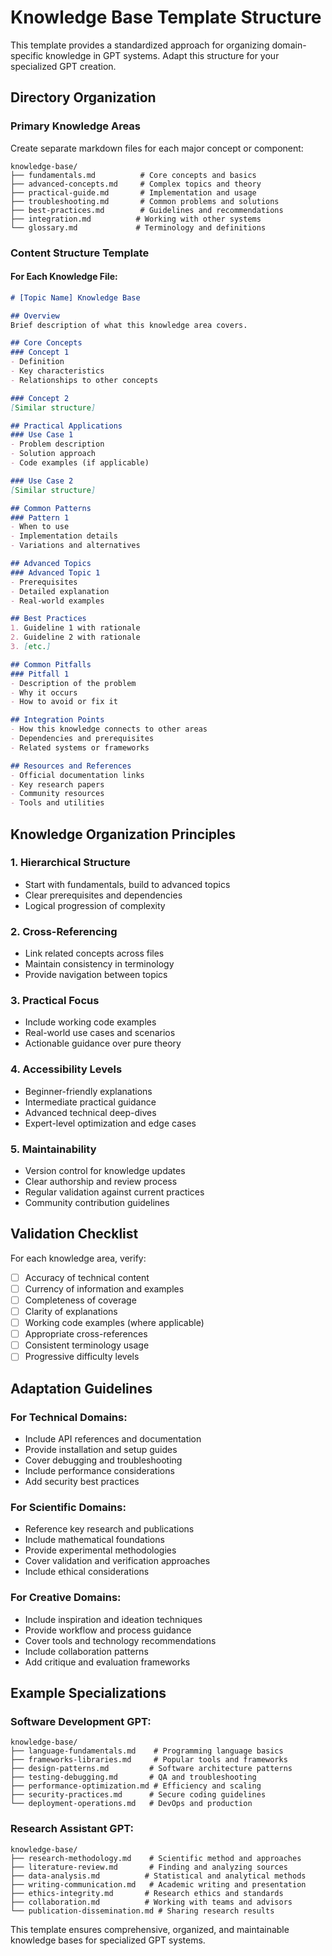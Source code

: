# Knowledge Base Template Structure

This template provides a standardized approach for organizing domain-specific knowledge in GPT systems. Adapt this structure for your specialized GPT creation.

## Directory Organization

### Primary Knowledge Areas
Create separate markdown files for each major concept or component:

```
knowledge-base/
├── fundamentals.md          # Core concepts and basics
├── advanced-concepts.md     # Complex topics and theory
├── practical-guide.md       # Implementation and usage
├── troubleshooting.md       # Common problems and solutions
├── best-practices.md        # Guidelines and recommendations  
├── integration.md          # Working with other systems
└── glossary.md             # Terminology and definitions
```

### Content Structure Template

#### For Each Knowledge File:
```markdown
# [Topic Name] Knowledge Base

## Overview
Brief description of what this knowledge area covers.

## Core Concepts
### Concept 1
- Definition
- Key characteristics  
- Relationships to other concepts

### Concept 2
[Similar structure]

## Practical Applications
### Use Case 1
- Problem description
- Solution approach
- Code examples (if applicable)

### Use Case 2
[Similar structure]

## Common Patterns
### Pattern 1
- When to use
- Implementation details
- Variations and alternatives

## Advanced Topics
### Advanced Topic 1
- Prerequisites
- Detailed explanation
- Real-world examples

## Best Practices
1. Guideline 1 with rationale
2. Guideline 2 with rationale
3. [etc.]

## Common Pitfalls
### Pitfall 1
- Description of the problem
- Why it occurs
- How to avoid or fix it

## Integration Points
- How this knowledge connects to other areas
- Dependencies and prerequisites
- Related systems or frameworks

## Resources and References
- Official documentation links
- Key research papers
- Community resources
- Tools and utilities
```

## Knowledge Organization Principles

### 1. Hierarchical Structure
- Start with fundamentals, build to advanced topics
- Clear prerequisites and dependencies
- Logical progression of complexity

### 2. Cross-Referencing
- Link related concepts across files
- Maintain consistency in terminology
- Provide navigation between topics

### 3. Practical Focus
- Include working code examples
- Real-world use cases and scenarios
- Actionable guidance over pure theory

### 4. Accessibility Levels
- Beginner-friendly explanations
- Intermediate practical guidance  
- Advanced technical deep-dives
- Expert-level optimization and edge cases

### 5. Maintainability
- Version control for knowledge updates
- Clear authorship and review process
- Regular validation against current practices
- Community contribution guidelines

## Validation Checklist

For each knowledge area, verify:
- [ ] Accuracy of technical content
- [ ] Currency of information and examples
- [ ] Completeness of coverage
- [ ] Clarity of explanations
- [ ] Working code examples (where applicable)
- [ ] Appropriate cross-references
- [ ] Consistent terminology usage
- [ ] Progressive difficulty levels

## Adaptation Guidelines

### For Technical Domains:
- Include API references and documentation
- Provide installation and setup guides
- Cover debugging and troubleshooting
- Include performance considerations
- Add security best practices

### For Scientific Domains:
- Reference key research and publications
- Include mathematical foundations
- Provide experimental methodologies
- Cover validation and verification approaches
- Include ethical considerations

### For Creative Domains:
- Include inspiration and ideation techniques
- Provide workflow and process guidance
- Cover tools and technology recommendations
- Include collaboration patterns
- Add critique and evaluation frameworks

## Example Specializations

### Software Development GPT:
```
knowledge-base/
├── language-fundamentals.md    # Programming language basics
├── frameworks-libraries.md     # Popular tools and frameworks
├── design-patterns.md         # Software architecture patterns
├── testing-debugging.md       # QA and troubleshooting
├── performance-optimization.md # Efficiency and scaling
├── security-practices.md      # Secure coding guidelines
└── deployment-operations.md   # DevOps and production
```

### Research Assistant GPT:
```
knowledge-base/
├── research-methodology.md    # Scientific method and approaches
├── literature-review.md       # Finding and analyzing sources
├── data-analysis.md          # Statistical and analytical methods
├── writing-communication.md   # Academic writing and presentation
├── ethics-integrity.md       # Research ethics and standards
├── collaboration.md          # Working with teams and advisors
└── publication-dissemination.md # Sharing research results
```

This template ensures comprehensive, organized, and maintainable knowledge bases for specialized GPT systems.